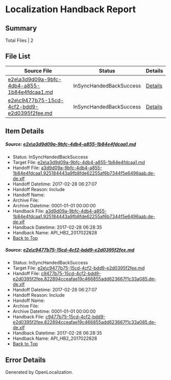 # <a name='report-top'></a> Localization Handback Report

## Summary
 Total Files | 2

## File List
 Source File | Status | Details 
 ----------- | ------ | ------- 
 [e2e\a3d9d09a-9bfc-4db4-a855-1b84e4fdcaa1.md](https://github.com/OpenLocalizationTestOrg/ol-test4/blob/c0b5ba29982d5e64742731dea81fb993bf41263e/e2e/a3d9d09a-9bfc-4db4-a855-1b84e4fdcaa1.md) | InSyncHandedBackSuccess | [Details](#74596d2ab173a335a79b88c29620dc50515f96bd1)
 [e2e\c9477b75-15cd-4cf2-bdd9-e2d0395f2fee.md](https://github.com/OpenLocalizationTestOrg/ol-test4/blob/c0b5ba29982d5e64742731dea81fb993bf41263e/e2e/c9477b75-15cd-4cf2-bdd9-e2d0395f2fee.md) | InSyncHandedBackSuccess | [Details](#48e5e3c0d6daf89866fbe6fa9c8d75f81389823b2)

## Item Details
##### <a name='74596d2ab173a335a79b88c29620dc50515f96bd1'></a> Source: [e2e\a3d9d09a-9bfc-4db4-a855-1b84e4fdcaa1.md](https://github.com/OpenLocalizationTestOrg/ol-test4/blob/c0b5ba29982d5e64742731dea81fb993bf41263e/e2e/a3d9d09a-9bfc-4db4-a855-1b84e4fdcaa1.md)
* Status: InSyncHandedBackSuccess
* Target File: [e2e\a3d9d09a-9bfc-4db4-a855-1b84e4fdcaa1.md](https://github.com/OpenLocalizationTestOrg/ol-test4-dede/blob/59f397585646069c83aca73515e4e0fcd4d403d2/e2e/a3d9d09a-9bfc-4db4-a855-1b84e4fdcaa1.md)
* Handoff File: [a3d9d09a-9bfc-4db4-a855-1b84e4fdcaa1.925184443a9fb8fde62255af6b7344f5e6496aab.de-de.xlf](https://github.com/OpenLocalizationTestOrg/ol-test4-handoff/blob/488be756b5dfd6243767bc54f96b3ca8304adb26/ol-handoff/OpenLocalizationTestOrg/ol-test4-dede/xinjiang/ht/a3d9d09a-9bfc-4db4-a855-1b84e4fdcaa1.925184443a9fb8fde62255af6b7344f5e6496aab.de-de.xlf)
* Handoff Datetime: 2017-02-28 06:27:07
* Handoff Reason: Include
* Handoff Name: 
* Archive File: 
* Archive Datetime: 0001-01-01 00:00:00
* Handback File: [a3d9d09a-9bfc-4db4-a855-1b84e4fdcaa1.925184443a9fb8fde62255af6b7344f5e6496aab.de-de.xlf](https://github.com/OpenLocalizationTestOrg/ol-test4-handback/blob/8db7387ebb57f4b16af79cca5ca3a6357fbfe283/ol-handback/OpenLocalizationTestOrg/ol-test4-dede/xinjiang/ht/a3d9d09a-9bfc-4db4-a855-1b84e4fdcaa1.925184443a9fb8fde62255af6b7344f5e6496aab.de-de.xlf)
* Handback Datetime: 2017-02-28 06:28:35
* Handback Name: API_HB2_2017022828
* [Back to Top](#report-top)

##### <a name='48e5e3c0d6daf89866fbe6fa9c8d75f81389823b2'></a> Source: [e2e\c9477b75-15cd-4cf2-bdd9-e2d0395f2fee.md](https://github.com/OpenLocalizationTestOrg/ol-test4/blob/c0b5ba29982d5e64742731dea81fb993bf41263e/e2e/c9477b75-15cd-4cf2-bdd9-e2d0395f2fee.md)
* Status: InSyncHandedBackSuccess
* Target File: [e2e\c9477b75-15cd-4cf2-bdd9-e2d0395f2fee.md](https://github.com/OpenLocalizationTestOrg/ol-test4-dede/blob/59f397585646069c83aca73515e4e0fcd4d403d2/e2e/c9477b75-15cd-4cf2-bdd9-e2d0395f2fee.md)
* Handoff File: [c9477b75-15cd-4cf2-bdd9-e2d0395f2fee.822894cceafae19c466855add623667f1c33a085.de-de.xlf](https://github.com/OpenLocalizationTestOrg/ol-test4-handoff/blob/488be756b5dfd6243767bc54f96b3ca8304adb26/ol-handoff/OpenLocalizationTestOrg/ol-test4-dede/xinjiang/ht/c9477b75-15cd-4cf2-bdd9-e2d0395f2fee.822894cceafae19c466855add623667f1c33a085.de-de.xlf)
* Handoff Datetime: 2017-02-28 06:27:07
* Handoff Reason: Include
* Handoff Name: 
* Archive File: 
* Archive Datetime: 0001-01-01 00:00:00
* Handback File: [c9477b75-15cd-4cf2-bdd9-e2d0395f2fee.822894cceafae19c466855add623667f1c33a085.de-de.xlf](https://github.com/OpenLocalizationTestOrg/ol-test4-handback/blob/8db7387ebb57f4b16af79cca5ca3a6357fbfe283/ol-handback/OpenLocalizationTestOrg/ol-test4-dede/xinjiang/ht/c9477b75-15cd-4cf2-bdd9-e2d0395f2fee.822894cceafae19c466855add623667f1c33a085.de-de.xlf)
* Handback Datetime: 2017-02-28 06:28:35
* Handback Name: API_HB2_2017022828
* [Back to Top](#report-top)


## Error Details

Generated by OpenLocalization.
